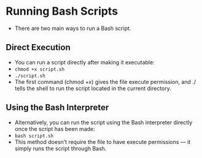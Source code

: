 #  Running Bash Scripts
- There are two main ways to run a Bash script.

## Direct Execution
- You can run a script directly after making it executable:
- `chmod +x script.sh`
- `./script.sh`
- The first command (chmod +x) gives the file execute permission, and ./ tells the shell to run the script located in the current directory.

## Using the Bash Interpreter
- Alternatively, you can run the script using the Bash interpreter directly once the script has been made:
- `bash script.sh`
- This method doesn’t require the file to have execute permissions — it simply runs the script through Bash.
